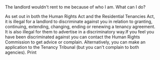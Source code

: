 The landlord wouldn't rent to me because of who I am. What can I do?

As set out in both the Human Rights Act and the Residential Tenancies Act, it is illegal for a landlord to discriminate against you in relation to granting, continuing, extending, changing, ending or renewing a tenancy agreement. It is also illegal for them to advertise in a discriminatory way.If you feel you have been discriminated against you can contact the Human Rights Commission to get advice or complain. Alternatively, you can make an application to the Tenancy Tribunal (but you can't complain to both agencies).  Print 
